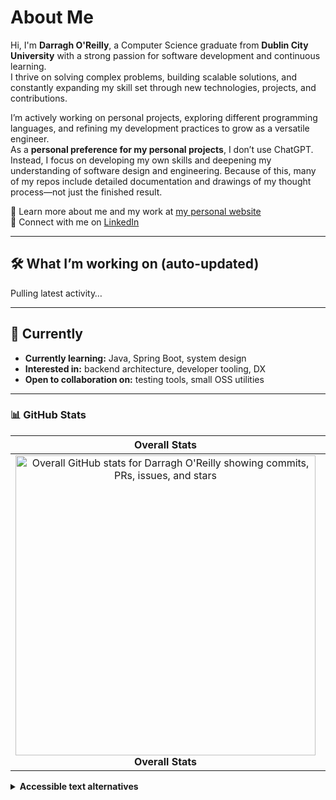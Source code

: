 # About Me

Hi, I'm **Darragh O'Reilly**, a Computer Science graduate from **Dublin City University** with a strong passion for software development and continuous learning.  
I thrive on solving complex problems, building scalable solutions, and constantly expanding my skill set through new technologies, projects, and contributions.

I’m actively working on personal projects, exploring different programming languages, and refining my development practices to grow as a versatile engineer.  
As a **personal preference for my personal projects**, I don’t use ChatGPT. Instead, I focus on developing my own skills and deepening my understanding of software design and engineering. Because of this, many of my repos include detailed documentation and drawings of my thought process—not just the finished result.

🔗 Learn more about me and my work at [my personal website](https://www.alaric.ie/)  
💼 Connect with me on [LinkedIn](https://www.linkedin.com/in/darragh-o-5055b1230/)

---

## 🛠️ What I’m working on (auto-updated)

<!--START_SECTION:working_on-->
Pulling latest activity…
<!--END_SECTION:working_on-->

---

## 🎯 Currently

- **Currently learning:** Java, Spring Boot, system design  
- **Interested in:** backend architecture, developer tooling, DX  
- **Open to collaboration on:** testing tools, small OSS utilities

---

### 📊 GitHub Stats

<table role="table">
  <thead>
    <tr>
      <th scope="col" align="center">Overall Stats</th>
      <th scope="col" align="center">Commit Streak</th>
      <th scope="col" align="center">Top Languages</th>
    </tr>
  </thead>
  <tbody>
    <tr>
      <td align="center">
        <a href="https://github.com/anuraghazra/github-readme-stats" title="Open GitHub Readme Stats (Overall Stats)">
          <img
            src="https://github-readme-stats.vercel.app/api?username=DarraghOReilly211&count_private=true&show_icons=true&theme=highcontrast"
            alt="Overall GitHub stats for Darragh O'Reilly showing commits, PRs, issues, and stars"
            width="480" />
        </a>
        <br /><span><strong>Overall Stats</strong></span>
      </td>
      <td align="center">
        <a href="https://git.io/streak-stats" title="Open GitHub Streak Stats">
          <img
            src="https://streak-stats.demolab.com/?user=DarraghOReilly211&theme=highcontrast"
            alt="GitHub contribution streak chart for Darragh O'Reilly"
            width="480" />
        </a>
        <br /><span><strong>Commit Streak</strong></span>
      </td>
      <td align="center">
        <a href="https://github.com/anuraghazra/github-readme-stats" title="Open GitHub Readme Stats (Top Languages)">
          <img
            src="https://github-readme-stats.vercel.app/api/top-langs/?username=DarraghOReilly211&layout=donut&theme=highcontrast"
            alt="Top programming languages used by Darragh O'Reilly, displayed as a donut chart"
            width="480" />
        </a>
        <br /><span><strong>Top Languages</strong></span>
      </td>
    </tr>
  </tbody>
</table>

<details>
  <summary><strong>Accessible text alternatives</strong></summary>

- Overall contributions and repository activity: visit your public profile activity at <https://github.com/DarraghOReilly211>.  
- Streak breakdown and contribution calendar: GitHub contribution graph on your profile page.  
- Language usage details: check the “Languages” section on each repository or the Top Languages card link above.
</details>
